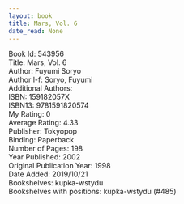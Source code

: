```yaml
---
layout: book
title: Mars, Vol. 6
date_read: None
---
```


Book Id: 543956<br />
Title: Mars, Vol. 6<br />
Author: Fuyumi Soryo<br />
Author l-f: Soryo, Fuyumi<br />
Additional Authors: <br />
ISBN: 159182057X<br />
ISBN13: 9781591820574<br />
My Rating: 0<br />
Average Rating: 4.33<br />
Publisher: Tokyopop<br />
Binding: Paperback<br />
Number of Pages: 198<br />
Year Published: 2002<br />
Original Publication Year: 1998<br />
Date Added: 2019/10/21<br />
Bookshelves: kupka-wstydu<br />
Bookshelves with positions: kupka-wstydu (#485)<br />

